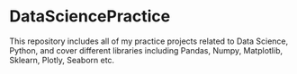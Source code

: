 # DataSciencePractice

This repository includes all of my practice projects related to Data Science, Python, and cover different libraries including Pandas, Numpy, Matplotlib, Sklearn, Plotly, Seaborn etc.
